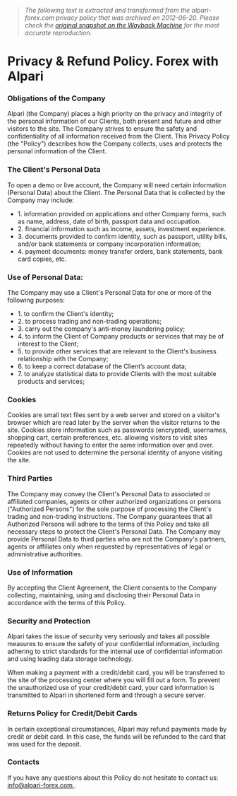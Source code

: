 > *The following text is extracted and transformed from the alpari-forex.com privacy policy that was archived on 2012-06-20. Please check the [original snapshot on the Wayback Machine](https://web.archive.org/web/20120620075105id_/http%3A//www.alpari-forex.com/en/privacy_policy) for the most accurate reproduction.*

# Privacy & Refund Policy. Forex with Alpari

### Obligations of the Company

Alpari (the Company) places a high priority on the privacy and integrity of the personal information of our Clients, both present and future and other visitors to the site. The Company strives to ensure the safety and confidentiality of all information received from the Client. This Privacy Policy (the "Policy") describes how the Company collects, uses and protects the personal information of the Client.

### The Client's Personal Data

To open a demo or live account, the Company will need certain information (Personal Data) about the Client. The Personal Data that is collected by the Company may include:

  * 1\. information provided on applications and other Company forms, such as name, address, date of birth, passport data and occupation. 
  * 2\. financial information such as income, assets, investment experience. 
  * 3\. documents provided to confirm identity, such as passport, utility bills, and/or bank statements or company incorporation information;
  * 4\. payment documents: money transfer orders, bank statements, bank card copies, etc.



### Use of Personal Data:

The Company may use a Client's Personal Data for one or more of the following purposes:

  * 1\. to confirm the Client's identity;
  * 2\. to process trading and non-trading operations;
  * 3\. carry out the company's anti-money laundering policy;
  * 4\. to inform the Client of Company products or services that may be of interest to the Client;
  * 5\. to provide other services that are relevant to the Client's business relationship with the Company;
  * 6\. to keep a correct database of the Client’s account data;
  * 7\. to analyze statistical data to provide Clients with the most suitable products and services;



### Cookies

Cookies are small text files sent by a web server and stored on a visitor's browser which are read later by the server when the visitor returns to the site. Cookies store information such as passwords (encrypted), usernames, shopping cart, certain preferences, etc. allowing visitors to visit sites repeatedly without having to enter the same information over and over. Cookies are not used to determine the personal identity of anyone visiting the site. 

### Third Parties  


The Company may convey the Client's Personal Data to associated or affiliated companies, agents or other authorized organizations or persons ("Authorized Persons") for the sole purpose of processing the Client's trading and non-trading instructions. The Company guarantees that all Authorized Persons will adhere to the terms of this Policy and take all necessary steps to protect the Client's Personal Data. The Company may provide Personal Data to third parties who are not the Company's partners, agents or affiliates only when requested by representatives of legal or administrative authorities.

### Use of Information

By accepting the Client Agreement, the Client consents to the Company collecting, maintaining, using and disclosing their Personal Data in accordance with the terms of this Policy.

### Security and Protection

Alpari takes the issue of security very seriously and takes all possible measures to ensure the safety of your confidential information, including adhering to strict standards for the internal use of confidential information and using leading data storage technology.

When making a payment with a credit/debit card, you will be transferred to the site of the processing center where you will fill out a form. To prevent the unauthorized use of your credit/debit card, your card information is transmitted to Alpari in shortened form and through a secure server.

### Returns Policy for Credit/Debit Cards

In certain exceptional circumstances, Alpari may refund payments made by credit or debit card. In this case, the funds will be refunded to the card that was used for the deposit.

### Contacts

If you have any questions about this Policy do not hesitate to contact us: [info@alpari-forex.com ](mailto:info@alpari-forex.com).
